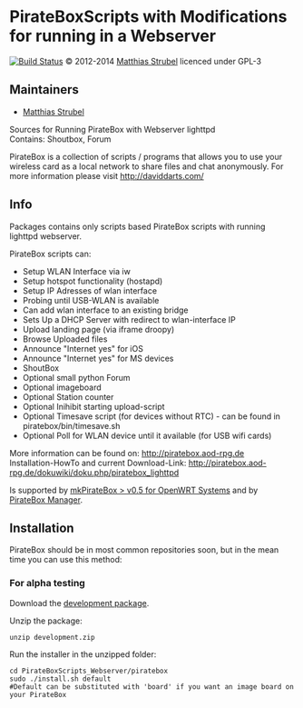 # PirateBoxScripts with Modifications for running in a Webserver     

[![Build Status](https://travis-ci.org/Tiger66639/PirateBoxScripts_Webserver.svg)](https://travis-ci.org/Tiger66639/PirateBoxScripts_Webserver)
&copy; 2012-2014 [Matthias Strubel](mailto:matthias.strubel@aod-rpg.de) licenced under GPL-3

## Maintainers
* [Matthias Strubel](matthias.strubel@aod-rpg.de)     

Sources for Running PirateBox with Webserver lighttpd     
Contains: Shoutbox, Forum

PirateBox is a collection of scripts / programs that allows you to use your wireless card
as a local network to share files and chat anonymously. For more information please visit
http://daviddarts.com/

## Info
Packages contains only scripts based PirateBox scripts with running lighttpd webserver.

PirateBox scripts can:
* Setup WLAN Interface via iw
* Setup hotspot functionality (hostapd)
* Setup IP Adresses of wlan interface
* Probing until USB-WLAN is available
* Can add wlan interface to an existing bridge
* Sets Up a DHCP Server with redirect to wlan-interface IP
* Upload landing page  (via iframe droopy)
* Browse Uploaded files
* Announce "Internet yes" for iOS
* Announce "Internet yes" for MS devices
* ShoutBox
* Optional small python Forum
* Optional imageboard
* Optional Station counter
* Optional Inihibit starting upload-script
* Optional Timesave script (for devices without RTC)  - can be found in piratebox/bin/timesave.sh 
* Optional Poll for WLAN device until it available (for USB wifi cards)

More information can be found on: http://piratebox.aod-rpg.de     
Installation-HowTo and current Download-Link: http://piratebox.aod-rpg.de/dokuwiki/doku.php/piratebox_lighttpd

Is supported by [mkPirateBox > v0.5 for OpenWRT Systems](https://github.com/MaStr/mkPirateBox)
and by [PirateBox Manager](https://github.com/TerrorByte/PirateBox-Manager).

## Installation
PirateBox should be in most common repositories soon, but in the mean time you can use this method:

### For alpha testing
Download the [development package](https://github.com/MaStr/PirateBoxScripts_Webserver/archive/development.zip).

Unzip the package:

    unzip development.zip

Run the installer in the unzipped folder:

    cd PirateBoxScripts_Webserver/piratebox
    sudo ./install.sh default
    #Default can be substituted with 'board' if you want an image board on your PirateBox
